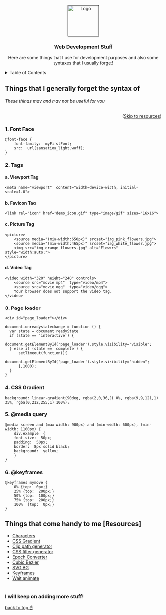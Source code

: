 <div id="top"></div>
<!--
[![Contributors][contributors-shield]][contributors-url]
[![Forks][forks-shield]][forks-url]
[![Stargazers][stars-shield]][stars-url]
[![Issues][issues-shield]][issues-url]
[![MIT License][license-shield]][license-url]
[![LinkedIn][linkedin-shield]][linkedin-url]
-->
<br />
<div align="center">
  <a href="">
    <img src="https://abhikakarot.github.io/myInfo/images/abhishek_anim.png" alt="Logo" width="100" height="100">
  </a>

  <h3 align="center">Web Development Stuff</h3>

  <p align="center">
    Here are some things that I use for development purposes and also some syntaxes that I usually forget!
    <br />
  </p>
</div>
<!-- TABLE OF CONTENTS -->
<details>
  <summary>Table of Contents</summary>
  <ol>
    <li>
      <a href="#things-that-i-generally-forget-the-syntax-of">Things that I forget</a>
      <ul>
        <li><a href="#1.font-face">Font Face</a></li>
        <li><a href="#tags">Tags</a></li>
        <ul>
	        <li><a href="#viewport-tag">Meta viewport Tag</a></li>
	        <li><a href="#favicon-tag">Favicon Tag</a></li>
	        <li><a href="#picture-tag">Picture Tag</a></li>
			<li><a href="#video-tag">Video Tag</a></li>
      </ul>
              <li><a href="#page-loader">Page loader</a></li>
	        <li><a href="#css-gradient">CSS Gradient</a></li>
	        <li><a href="#media-query">@media Syntax</a></li>
	        <li><a href="#keyframes">@keyframes Syntax</a></li>
    </li>
    <li>
      <a href="#things-that-come-handy-to-me-resources">Things that come handy to me</a>
    </li>
  </ol>
</details>



<!-- ABOUT THE PROJECT -->
## Things that I generally forget the syntax of
###### These things may and may not be useful for you
<p align="right">(<a href="#top">Skip to resources</a>)</p>


### 1. Font Face
```
@font-face {  
	font-family:  myFirstFont;  
	src:  url(sansation_light.woff);  
}
```

### 2. Tags

#### a. Viewport Tag
```
<meta name="viewport"  content="width=device-width, initial-scale=1.0">
```

#### b. Favicon Tag
```
<link rel="icon" href="demo_icon.gif" type="image/gif" sizes="16x16">
```

#### c. Picture Tag
```
<picture>  
	<source media="(min-width:650px)" srcset="img_pink_flowers.jpg">
	<source media="(min-width:465px)" srcset="img_white_flower.jpg">
	<img src="img_orange_flowers.jpg" alt="Flowers" style="width:auto;">
</picture>
```

#### d. Video Tag
```
<video width="320" height="240" controls>
	<source src="movie.mp4"  type="video/mp4">
	<source src="movie.ogg"  type="video/ogg">
	Your browser does not support the video tag.
</video>
```

### 3. Page loader
```
<div id="page_loader"></div>

document.onreadystatechange = function () {
  var state = document.readyState
  if (state == 'interactive') {
       document.getElementById('page_loader').style.visibility="visible";
  } else if (state == 'complete') {
      setTimeout(function(){
         document.getElementById('page_loader').style.visibility="hidden";
      },1000);
  }
}
```

### 4.  CSS Gradient
```
background: linear-gradient(90deg, rgba(2,0,36,1) 0%, rgba(9,9,121,1) 35%, rgba(0,212,255,1) 100%);
```

### 5. @media query
```
@media screen and (max-width: 900px) and (min-width: 600px), (min-width: 1100px) {  
	div.example  {  
	font-size:  50px;  
	padding:  50px;  
	border:  8px solid black;  
	background:  yellow;  
	}  
}
```

### 6. @keyframes
```
@keyframes mymove {  
	0% {top:  0px;}  
	25% {top:  200px;}  
	50% {top:  100px;}  
	75% {top:  200px;}  
	100%  {top:  0px;}  
}
```


## Things that come handy to me [Resources]

* [Characters](https://copychar.cc/)
* [CSS Gradient](https://cssgradient.io/)
* [Clip path generator](https://bennettfeely.com/clippy/)
* [CSS filter generator](https://codepen.io/sosuke/pen/Pjoqqp)
* [Epoch Converter](https://www.epochconverter.com/)
* [Cubic Bezier](https://cubic-bezier.com/#.17,.67,.83,.67)
* [SVG BG](https://bgjar.com/)
* [Keyframes](https://keyframes.app/)
* [Wait animate](https://waitanimate.wstone.io/)
<br /><br />
### I will keep on adding more stuff!

<a href="#top">back to top ☝️</a>